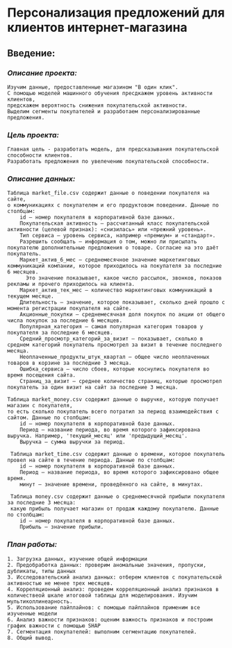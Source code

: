 # **Персонализация предложений для клиентов интернет-магазина**

## **Введение:**



### *Описание проекта:*
    Изучим данные, предоставленные магазином "В один клик". 
    С помощью моделей машинного обучения пресдкажем уровень активности клиентов, 
    предскажем вероятность снижения покупательской активности. 
    Выделим сегменты покупателей и разработаем персонализированные предложения.
### *Цель проекта:*
    Главная цель - разработать модель, для предсказывания покупательской способности клиентов. 
    Разработать предложения по увелечению покупательской способности.
### *Описание данных:*
    Таблица market_file.csv содержит данные о поведении покупателя на сайте, 
    о коммуникациях с покупателем и его продуктовом поведении. Данные по столбцам:
        id — номер покупателя в корпоративной базе данных.
        Покупательская активность — рассчитанный класс покупательской активности (целевой признак): «снизилась» или «прежний уровень».
        Тип сервиса — уровень сервиса, например «премиум» и «стандарт».
        Разрешить сообщать — информация о том, можно ли присылать покупателю дополнительные предложения о товаре. Согласие на это даёт покупатель.
        Маркет_актив_6_мес — среднемесячное значение маркетинговых коммуникаций компании, которое приходилось на покупателя за последние 6 месяцев. 
          Это значение показывает, какое число рассылок, звонков, показов рекламы и прочего приходилось на клиента.
        Маркет_актив_тек_мес — количество маркетинговых коммуникаций в текущем месяце.
        Длительность — значение, которое показывает, сколько дней прошло с момента регистрации покупателя на сайте.
        Акционные_покупки — среднемесячная доля покупок по акции от общего числа покупок за последние 6 месяцев.
        Популярная_категория — самая популярная категория товаров у покупателя за последние 6 месяцев.
        Средний_просмотр_категорий_за_визит — показывает, сколько в среднем категорий покупатель просмотрел за визит в течение последнего месяца.
        Неоплаченные_продукты_штук_квартал — общее число неоплаченных товаров в корзине за последние 3 месяца.
        Ошибка_сервиса — число сбоев, которые коснулись покупателя во время посещения сайта.
        Страниц_за_визит — среднее количество страниц, которые просмотрел покупатель за один визит на сайт за последние 3 месяца.
        
    Таблица market_money.csv содержит данные о выручке, которую получает магазин с покупателя, 
    то есть сколько покупатель всего потратил за период взаимодействия с сайтом. Данные по столбцам:
        id — номер покупателя в корпоративной базе данных.
        Период — название периода, во время которого зафиксирована выручка. Например, 'текущий_месяц' или 'предыдущий_месяц'.
        Выручка — сумма выручки за период.
    
     Таблица market_time.csv содержит данные о времени, которое покупатель провел на сайте в течение периода. Данные по столбцам:
        id — номер покупателя в корпоративной базе данных.
        Период — название периода, во время которого зафиксировано общее время.
        минут — значение времени, проведённого на сайте, в минутах.
       
     Таблица money.csv содержит данные о среднемесячной прибыли покупателя за последние 3 месяца: 
     какую прибыль получает магазин от продаж каждому покупателю. Данные по столбцам:
        id — номер покупателя в корпоративной базе данных.
        Прибыль — значение прибыли.

### *План работы:*
    1. Загрузка данных, изучение общей информации
    2. Предобработка данных: проверим аномальные значения, пропуски, дубликаты, типы данных
    3. Исследовательский анализ данных: отберем клиентов с покупательской активностью не менее трех месяцев.
    4. Корреляционный анализ: проведем корреляционный анализ признаков в количествеой шкале итоговой таблицы для моделирования. Изучим мультиколлинеарность.
    5. Использование пайплайнов: с помощью пайплайнов применим все изученные модели
    6. Анализ важности признаков: оценим важность признаков и построим график важности с помощью SHAP
    7. Сегментация покупателей: выполним сегментацию покупателей.
    8. Общий вывод.
